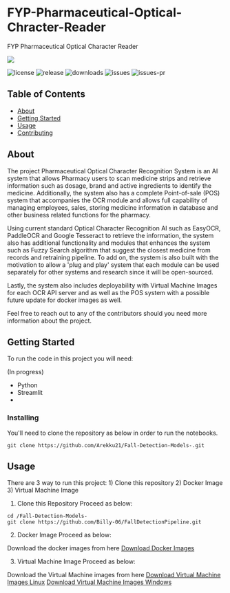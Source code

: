 # FYP-Pharmaceutical-Optical-Chracter-Reader
FYP Pharmaceutical Optical Character Reader

<a href="https://github.com/Arekku21/FYP-Pharmaceutical-Optical-Chracter-Reader/graphs/contributors">
  <img src="https://contrib.rocks/image?repo=Arekku21/FYP-Pharmaceutical-Optical-Chracter-Reader" />
</a>

![license](https://img.shields.io/github/license/Arekku21/FYP-Pharmaceutical-Optical-Chracter-Reader?style=flat)
![release](https://img.shields.io/github/v/release/Arekku21/FYP-Pharmaceutical-Optical-Chracter-Reader?sort=semver)
![downloads](https://img.shields.io/github/downloads/Arekku21/FYP-Pharmaceutical-Optical-Chracter-Reader/total?style=flat)
![issues](https://img.shields.io/github/issues/Arekku21/FYP-Pharmaceutical-Optical-Chracter-Reader?style=flat)
![issues-pr](https://img.shields.io/github/issues-pr/Arekku21/FYP-Pharmaceutical-Optical-Chracter-Reader?style=flat)

## Table of Contents

- [About](#about)
- [Getting Started](#getting_started)
- [Usage](#usage)
- [Contributing](#contributing)

## About <a name = "about"></a>

The project Pharmaceutical Optical Character Recognition System is an AI system that allows Pharmacy users to scan medicine strips and retrieve information such as dosage, brand and active ingredients to identify the medicine. Additionally, the system also has a complete Point-of-sale (POS) system that accompanies the OCR module and allows full capability of managing employees, sales, storing medicine information in database and other business related functions for the pharmacy.

Using current standard Optical Character Recognition AI such as EasyOCR, PaddleOCR and Google Tesseract to retrieve the information, the system also has additional functionality and modules that enhances the system such as Fuzzy Search algorithm that suggest the closest medicine from records and retraining pipeline. To add on, the system is also built with the motivation to allow a 'plug and play' system that each module can be used separately for other systems and research since it will be open-sourced.

Lastly, the system also includes deployability with Virtual Machine Images for each OCR API server and as well as the POS system with a possible future update for docker images as well. 

Feel free to reach out to any of the contributors should you need more information about the project.

## Getting Started <a name = "getting_started"></a>

To run the code in this project you will need:

(In progress)
- Python
- Streamlit
- 

### Installing

You'll need to clone the repository as below in order to run the notebooks.

```
git clone https://github.com/Arekku21/Fall-Detection-Models-.git
```

## Usage <a name = "usage"></a>

There are 3 way to run this project: 1) Clone this repository 2) Docker Image 3) Virtual Machine Image

1) Clone this Repository
Proceed as below:

```
cd /Fall-Detection-Models-
git clone https://github.com/Billy-06/FallDetectionPipeline.git
```

2) Docker Image
Proceed as below:

Download the docker images from here
[Download Docker Images](https://www.google.com "Google's Homepage")

3) Virtual Machine Image
Proceed as below:

Download the Virtual Machine images from here
[Download Virtual Machine Images Linux](https://www.google.com "Google's Homepage")
[Download Virtual Machine Images Windows](https://www.google.com "Google's Homepage")
